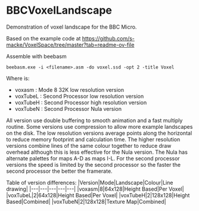 ﻿# BBCVoxelLandscape

Demonstration of voxel landscape for the BBC Micro. 

Based on the example code at https://github.com/s-macke/VoxelSpace/tree/master?tab=readme-ov-file

Assemble with beebasm
```
beebasm.exe -i <filename>.asm -do voxel.ssd -opt 2 -title Voxel
```
Where <filename> is:
- voxasm : Mode 8 32K low resolution version 
- voxTubeL : Second Processor low resolution version
- voxTubeH : Second Processor high resolution version
- voxTubeN : Second Processor Nula version

All version use double buffering to smooth animation and a fast multiply routine. Some versions use compression to allow more example landscapes on the disk. The low resolution versions average points along the horizontal to reduce memory footprint and calculation time. The higher resolution versions combine lines of the same colour together to reduce draw overhead although this is less effective for the Nula version. The Nula has alternate palettes for maps A-D as maps I-L. For the second processor versions the speed is limited by the second processor so the faster the second processor the better the framerate.

Table of version differences:
|Version|Mode|Landscape|Colour|Line drawing|
|---|---|---|---|---|
|voxasm|8|64x128|Height Based|Per Voxel|       
|voxTubeL|2|64x128|Height Based|Per Voxel|
|voxTubeH|2|128x128|Height Based|Combined|
|voxTubeN|2|128x128|Texture Map|Combined|
